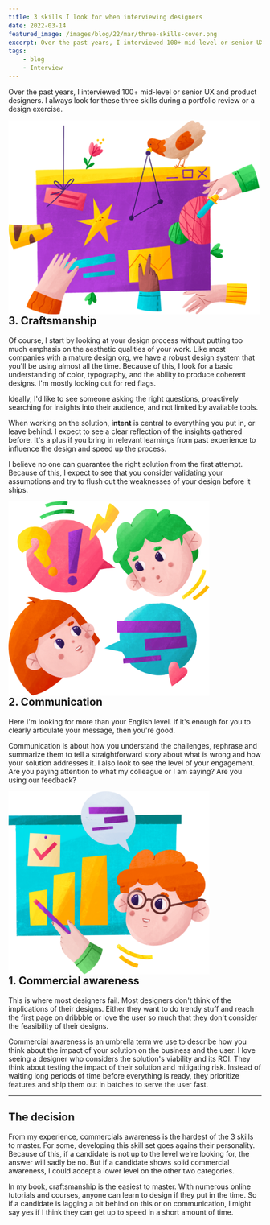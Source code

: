 ```yaml
---
title: 3 skills I look for when interviewing designers
date: 2022-03-14
featured_image: /images/blog/22/mar/three-skills-cover.png
excerpt: Over the past years, I interviewed 100+ mid-level or senior UX and product designers. I always look for these three skills during a portfolio review or a design exercise.
tags:
    - blog
    - Interview
---
```


Over the past years, I interviewed 100+ mid-level or senior UX and product designers. I always look for these three skills during a portfolio review or a design exercise.


<p class="text-center">
    <img src="/images/blog/22/mar/webdesign.png" width="500" class="inline-block mt-6" style="margin-bottom: -2rem" />
</p>

## 3. Craftsmanship

Of course, I start by looking at your design process without putting too much emphasis on the aesthetic qualities of your work. Like most companies with a mature design org, we have a robust design system that you'll be using almost all the time. Because of this, I look for a basic understanding of color, typography, and the ability to produce coherent designs. I'm mostly looking out for red flags.

Ideally, I'd like to see someone asking the right questions, proactively searching for insights into their audience, and not limited by available tools.

When working on the solution, __intent__ is central to everything you put in, or leave behind. I expect to see a clear reflection of the insights gathered before. It's a plus if you bring in relevant learnings from past experience to influence the design and speed up the process.

I believe no one can guarantee the right solution from the first attempt. Because of this, I expect to see that you consider validating your assumptions and try to flush out the weaknesses of your design before it ships.


<p class="text-center">
    <img src="/images/blog/22/mar/communication.png" width="400" class="inline-block mt-16" style="margin-bottom: -2rem" />
</p>

## 2. Communication

Here I'm looking for more than your English level. If it's enough for you to clearly articulate your message, then you're good.

Communication is about how you understand the challenges, rephrase and summarize them to tell a straightforward story about what is wrong and how your solution addresses it. I also look to see the level of your engagement. Are you paying attention to what my colleague or I am saying? Are you using our feedback?

<p class="text-center">
    <img src="/images/blog/22/mar/commercial awareness.png" width="400" class="inline-block mt-16" style="margin-bottom: -2rem" />
</p>

## 1. Commercial awareness

This is where most designers fail. Most designers don't think of the implications of their designs. Either they want to do trendy stuff and reach the first page on dribbble or love the user so much that they don't consider the feasibility of their designs.

Commercial awareness is an umbrella term we use to describe how you think about the impact of your solution on the business and the user.
I love seeing a designer who considers the solution's viability and its ROI. They think about testing the impact of their solution and mitigating risk. Instead of waiting long periods of time before everything is ready, they prioritize features and ship them out in batches to serve the user fast.

<hr>

## The decision

From my experience, commercials awareness is the hardest of the 3 skills to master. For some, developing this skill set goes agains their personality. Because of this, if a candidate is not up to the level we're looking for, the answer will sadly be no. But if a candidate shows solid commercial awareness, I could accept a lower level on the other two categories.

In my book, craftsmanship is the easiest to master. With numerous online tutorials and courses, anyone can learn to design if they put in the time. So if a candidate is lagging a bit behind on this or on communication, I might say yes if I think they can get up to speed in a short amount of time.